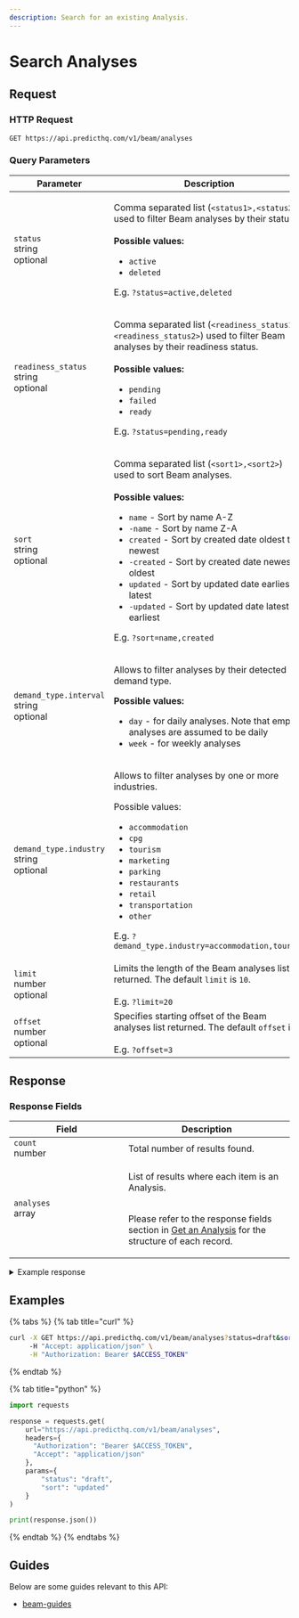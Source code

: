 ```yaml
---
description: Search for an existing Analysis.
---
```


# Search Analyses

## Request

### HTTP Request

```http
GET https://api.predicthq.com/v1/beam/analyses
```

### Query Parameters

<table><thead><tr><th width="248">Parameter</th><th>Description</th></tr></thead><tbody><tr><td><code>status</code><br>string<br>optional</td><td><p>Comma separated list (<code>&#x3C;status1>,&#x3C;status2></code>) used to filter Beam analyses by their status.<br><br><strong>Possible values:</strong></p><ul><li><code>active</code></li><li><code>deleted</code></li></ul><p>E.g. <code>?status=active,deleted</code></p></td></tr><tr><td><code>readiness_status</code><br>string<br>optional</td><td><p>Comma separated list (<code>&#x3C;readiness_status1>,&#x3C;readiness_status2></code>) used to filter Beam analyses by their readiness status.<br><br><strong>Possible values:</strong></p><ul><li><code>pending</code></li><li><code>failed</code></li><li><code>ready</code></li></ul><p>E.g. <code>?status=pending,ready</code></p></td></tr><tr><td><code>sort</code><br>string<br>optional</td><td><p>Comma separated list (<code>&#x3C;sort1>,&#x3C;sort2></code>) used to sort Beam analyses.<br><br><strong>Possible values:</strong></p><ul><li><code>name</code> - Sort by name A-Z</li><li><code>-name</code> - Sort by name Z-A</li><li><code>created</code> - Sort by created date oldest to newest</li><li><code>-created</code> - Sort by created date newest to oldest</li><li><code>updated</code> - Sort by updated date earliest to latest</li><li><code>-updated</code> - Sort by updated date latest to earliest</li></ul><p>E.g. <code>?sort=name,created</code></p></td></tr><tr><td><code>demand_type.interval</code><br>string<br>optional</td><td><p>Allows to filter analyses by their detected demand type.<br></p><p><strong>Possible values:</strong></p><ul><li><code>day</code> - for daily analyses. Note that empty analyses are assumed to be daily</li><li><code>week</code> - for weekly analyses</li></ul></td></tr><tr><td><code>demand_type.industry</code><br>string<br>optional</td><td><p>Allows to filter analyses by one or more industries.<br></p><p>Possible values:</p><ul><li><code>accommodation</code></li><li><code>cpg</code></li><li><code>tourism</code></li><li><code>marketing</code></li><li><code>parking</code></li><li><code>restaurants</code></li><li><code>retail</code></li><li><code>transportation</code></li><li><code>other</code></li></ul><p>E.g. <code>?demand_type.industry=accommodation,tourism</code></p></td></tr><tr><td><code>limit</code><br>number<br>optional</td><td>Limits the length of the Beam analyses list returned. The default <code>limit</code> is <code>10</code>.<br><br>E.g. <code>?limit=20</code></td></tr><tr><td><code>offset</code><br>number<br>optional</td><td>Specifies starting offset of the Beam analyses list returned. The default <code>offset</code> is <code>0</code>.<br><br>E.g. <code>?offset=3</code></td></tr></tbody></table>

## Response

### Response Fields

<table><thead><tr><th width="190">Field</th><th>Description</th></tr></thead><tbody><tr><td><code>count</code><br>number</td><td>Total number of results found.</td></tr><tr><td><code>analyses</code><br>array</td><td><p>List of results where each item is an Analysis.</p><p><br>Please refer to the response fields section in <a href="get-an-analysis.md#response-fields">Get an Analysis</a> for the structure of each record.</p></td></tr></tbody></table>

<details>

<summary>Example response</summary>

Below is an example response:

```json
{
    "count": 1,
    "analyses": [
        {
            "name": "Analysis 1",
            "location": {
                "geopoint": {
                    "lat": "-36.85088270000001",
                    "lon": "174.7644881"
                },
                "radius": 10,
                "unit": "km"
            },
            "rank": {
                "type": "phq",
                "levels": {
                    "phq": {
                        "min": 51
                    }
                }
            },
            "status": "draft",
            "create_dt": "2021-08-19T23:46:49.172401+00:00",
            "update_dt": "2021-08-20T00:20:19.770461+00:00",
            "user_id": "user_id",
            "access_type": "full",
            "processed_dt": "2021-08-19T23:50:53.456047+00:00",
            "readiness_status": "ready",
            "readiness_checks": {
                "date_range": {
                    "start": "2021-01-01",
                    "end": "2021-12-31"
                },
                "validation_response": {
                    "missing_data_percentage": 0.0,
                    "consecutive_nan": 0
                }
            },
            "demand_type": {
                "interval": "week",
                "week_start_day": "sunday"
            },
            "analysis_id": "analysis_id"
        }
    ]
}
```

</details>

## Examples

{% tabs %}
{% tab title="curl" %}
```bash
curl -X GET https://api.predicthq.com/v1/beam/analyses?status=draft&sort=updated \
     -H "Accept: application/json" \
     -H "Authorization: Bearer $ACCESS_TOKEN"
```
{% endtab %}

{% tab title="python" %}
```python
import requests

response = requests.get(
    url="https://api.predicthq.com/v1/beam/analyses",
    headers={
      "Authorization": "Bearer $ACCESS_TOKEN",
      "Accept": "application/json"
    },
    params={
        "status": "draft",
        "sort": "updated"
    }
)

print(response.json())
```
{% endtab %}
{% endtabs %}

## Guides

Below are some guides relevant to this API:

* [beam-guides](../../getting-started/guides/beam-guides/ "mention")
